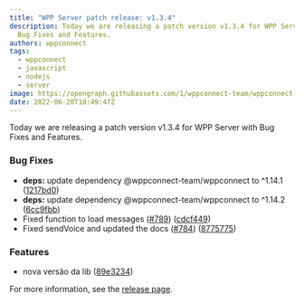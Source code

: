 ```yaml
---
title: "WPP Server patch release: v1.3.4"
description: Today we are releasing a patch version v1.3.4 for WPP Server with
  Bug Fixes and Features.
authors: wppconnect
tags:
  - wppconnect
  - javascript
  - nodejs
  - server
image: https://opengraph.githubassets.com/1/wppconnect-team/wppconnect-server/releases/tag/v1.3.4
date: 2022-06-20T10:49:47Z
---
```


Today we are releasing a patch version v1.3.4 for WPP Server with Bug Fixes and Features.

<!--truncate-->

### Bug Fixes

* **deps:** update dependency @wppconnect-team/wppconnect to ^1.14.1 ([1217bd0](https://github.com/wppconnect-team/wppconnect-server/commit/1217bd0c3de1c9730231236cd9a5794766006af5))
* **deps:** update dependency @wppconnect-team/wppconnect to ^1.14.2 ([6cc9fbb](https://github.com/wppconnect-team/wppconnect-server/commit/6cc9fbb6028a82b340c4dd1fac150c98d0ef2d9c))
* Fixed function to load messages ([#789](https://github.com/wppconnect-team/wppconnect-server/issues/789)) ([cdcf449](https://github.com/wppconnect-team/wppconnect-server/commit/cdcf44971f9aa5aee0e60eef9f6c6a7cc301b109))
* Fixed sendVoice and updated the docs ([#784](https://github.com/wppconnect-team/wppconnect-server/issues/784)) ([8775775](https://github.com/wppconnect-team/wppconnect-server/commit/87757757e4be6ff385fba925ebe1f409190e9ab9))


### Features

* nova versão da lib ([89e3234](https://github.com/wppconnect-team/wppconnect-server/commit/89e3234b71ca703b0fdd7555822e0d8419815514))

For more information, see the [release page](https://github.com/wppconnect-team/wppconnect-server/releases/tag/v1.3.4).
